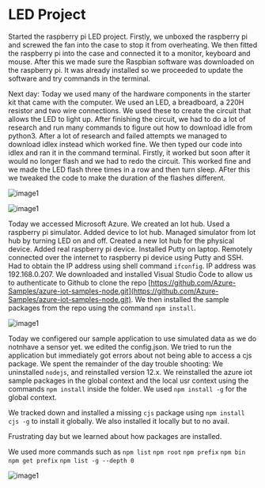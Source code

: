 # LED Project

Started the raspberry pi LED project. Firstly, we unboxed the raspberry pi and screwed the fan into the case to stop it from overheating. We then fitted the raspberry pi into the case and connected it to a monitor, keyboard and mouse. After this we made sure the Raspbian software was downloaded on the raspberry pi. It was already installed so we proceeded to update the software and try commands in the terminal.

Next day: Today we used many of the hardware components in the starter kit that came with the computer. We used an LED, a breadboard, a 220H resistor and two wire connections. We used these to create the circuit that allows the LED to light up. After finishing the circuit, we had to do a lot of research and run many commands to figure out how to download idle from python3. After a lot of research and failed attempts we managed to download idlex instead which worked fine. We then typed our code into idlex and ran it in the command terminal. Firstly, it worked but soon after it would no longer flash and we had to redo the circuit. This worked fine and we made the LED flash three times in a row and then turn sleep. AFter this we tweaked the code to make the duration of the flashes different.



![image1](./images/raspberrypi-1.jpeg)


![image1](./images/raspberrypi-2.jpeg)

Today we accessed Microsoft Azure.
We created an Iot hub.
Used a raspberry pi simulator.
Added device to Iot hub.
Managed simulator from Iot hub by turning LED on and off.
Created a new Iot hub for the physical device.
Added real raspberry pi device.
Installed Putty on laptop.
Remotely connected over the internet to raspberry pi device using Putty and SSH.
Had to obtain the IP address using shell command `ifconfig`.
IP address was 192.168.0.207.
We downloaded and installed Visual Studio Code to allow us to authenticate to Github to clone the repo [https://github.com/Azure-Samples/azure-iot-samples-node.git](https://github.com/Azure-Samples/azure-iot-samples-node.git).
We then installed the sample packages from the repo using the command `npm install`.


![image1](./images/raspberrypi-3.jpeg)


Today we configered our sample application to use simulated data as we do notnhave a sensor yet.
we edited the config.json.
We tried to run the application but immediately got errors about not being able to access a cjs package.
We spent the remainder of the day trouble shooting:
We uninstalled `nodejs`, and reinstalled version 12.x.
We reinstalled the azure iot sample packages in the global context and the local usr context using the commands `npm install` inside the folder. We used `npm install -g` for the global context.

We tracked down and installed a missing `cjs` package using `npm install cjs -g` to install it globally. We also installed it locally but to no avail.

Frustrating day but we learned about how packages are installed.

We used more commands such as `npm list` `npm root` `npm prefix` `npm bin` `npm get prefix` `npm list -g --depth 0` 


![image1](./images/emailgrab.png)
